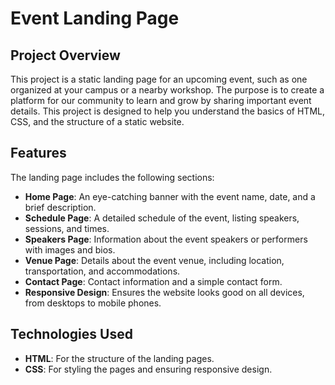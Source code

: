 # Event Landing Page

## Project Overview
This project is a static landing page for an upcoming event, such as one organized at your campus or a nearby workshop. The purpose is to create a platform for our community to learn and grow by sharing important event details. This project is designed to help you understand the basics of HTML, CSS, and the structure of a static website.

## Features
The landing page includes the following sections:

- **Home Page**: An eye-catching banner with the event name, date, and a brief description.
- **Schedule Page**: A detailed schedule of the event, listing speakers, sessions, and times.
- **Speakers Page**: Information about the event speakers or performers with images and bios.
- **Venue Page**: Details about the event venue, including location, transportation, and accommodations.
- **Contact Page**: Contact information and a simple contact form.
- **Responsive Design**: Ensures the website looks good on all devices, from desktops to mobile phones.


## Technologies Used

- **HTML**: For the structure of the landing pages.
- **CSS**: For styling the pages and ensuring responsive design.
